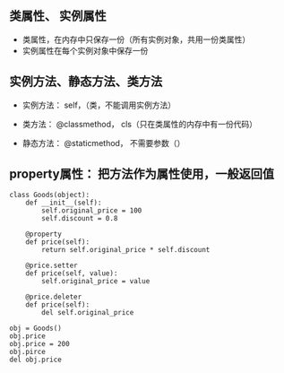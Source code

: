 ## 类属性、 实例属性

- 类属性，在内存中只保存一份（所有实例对象，共用一份类属性）
- 实例属性在每个实例对象中保存一份

## 实例方法、静态方法、类方法

- 实例方法： self，（类，不能调用实例方法）

- 类方法： @classmethod， cls（只在类属性的内存中有一份代码）

- 静态方法： @staticmethod， 不需要参数（）


## property属性： 把方法作为属性使用，一般返回值
```python3
class Goods(object):
    def __init__(self):
        self.original_price = 100
        self.discount = 0.8

    @property
    def price(self):
        return self.original_price * self.discount

    @price.setter
    def price(self, value):
        self.original_price = value

    @price.deleter
    def price(self):
        del self.original_price

obj = Goods()
obj.price
obj.price = 200
obj.pirce
del obj.price

```
